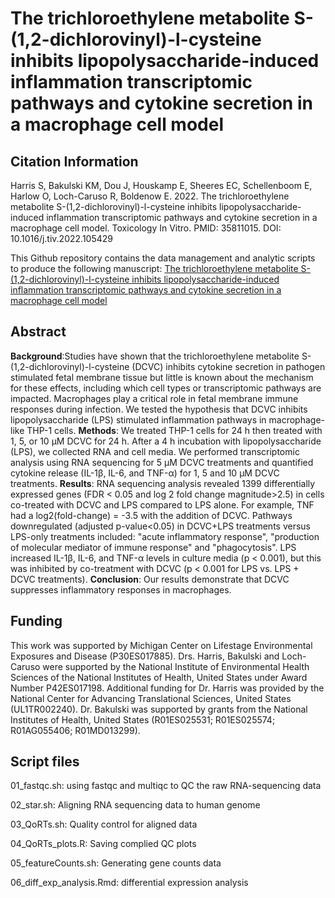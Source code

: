 # The trichloroethylene metabolite S-(1,2-dichlorovinyl)-l-cysteine inhibits lipopolysaccharide-induced inflammation transcriptomic pathways and cytokine secretion in a macrophage cell model

## Citation Information

Harris S, Bakulski KM, Dou J, Houskamp E, Sheeres EC, Schellenboom E, Harlow O, Loch-Caruso R, Boldenow E. 2022. The trichloroethylene metabolite S-(1,2-dichlorovinyl)-l-cysteine inhibits lipopolysaccharide-induced inflammation transcriptomic pathways and cytokine secretion in a macrophage cell model. Toxicology In Vitro. PMID: 35811015. DOI: 10.1016/j.tiv.2022.105429

This Github repository contains the data management and analytic scripts to produce the following manuscript: [The trichloroethylene metabolite S-(1,2-dichlorovinyl)-l-cysteine inhibits lipopolysaccharide-induced inflammation transcriptomic pathways and cytokine secretion in a macrophage cell model](https://pubmed.ncbi.nlm.nih.gov/35811015/)

## Abstract

**Background**:Studies have shown that the trichloroethylene metabolite S-(1,2-dichlorovinyl)-l-cysteine (DCVC) inhibits cytokine secretion in pathogen stimulated fetal membrane tissue but little is known about the mechanism for these effects, including which cell types or transcriptomic pathways are impacted. Macrophages play a critical role in fetal membrane immune responses during infection. We tested the hypothesis that DCVC inhibits lipopolysaccharide (LPS) stimulated inflammation pathways in macrophage-like THP-1 cells. **Methods**: We treated THP-1 cells for 24 h then treated with 1, 5, or 10 μM DCVC for 24 h. After a 4 h incubation with lipopolysaccharide (LPS), we collected RNA and cell media. We performed transcriptomic analysis using RNA sequencing for 5 μM DCVC treatments and quantified cytokine release (IL-1β, IL-6, and TNF-α) for 1, 5 and 10 μM DCVC treatments. **Results**: RNA sequencing analysis revealed 1399 differentially expressed genes (FDR < 0.05 and log 2 fold change magnitude>2.5) in cells co-treated with DCVC and LPS compared to LPS alone. For example, TNF had a log2(fold-change) = -3.5 with the addition of DCVC. Pathways downregulated (adjusted p-value<0.05) in DCVC+LPS treatments versus LPS-only treatments included: "acute inflammatory response", "production of molecular mediator of immune response" and "phagocytosis". LPS increased IL-1β, IL-6, and TNF-α levels in culture media (p < 0.001), but this was inhibited by co-treatment with DCVC (p < 0.001 for LPS vs. LPS + DCVC treatments). **Conclusion**: Our results demonstrate that DCVC suppresses inflammatory responses in macrophages.

## Funding
This work was supported by Michigan Center on Lifestage Environmental Exposures and Disease (P30ES017885). Drs. Harris, Bakulski and Loch-Caruso were supported by the National Institute of Environmental Health Sciences of the National Institutes of Health, United States under Award Number P42ES017198. Additional funding for Dr. Harris was provided by the National Center for Advancing Translational Sciences, United States (UL1TR002240). Dr. Bakulski was supported by grants from the National Institutes of Health, United States (R01ES025531; R01ES025574; R01AG055406; R01MD013299).

## Script files

01_fastqc.sh: using fastqc and multiqc to QC the raw RNA-sequencing data

02_star.sh: Aligning RNA sequencing data to human genome

03_QoRTs.sh: Quality control for aligned data

04_QoRTs_plots.R: Saving complied QC plots

05_featureCounts.sh: Generating gene counts data

06_diff_exp_analysis.Rmd: differential expression analysis 




